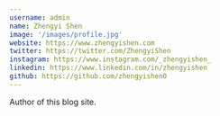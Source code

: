 ```yaml
---
username: admin
name: Zhengyi Shen
image: '/images/profile.jpg'
website: https://www.zhengyishen.com
twitter: https://twitter.com/ZhengyiShen
instagram: https://www.instagram.com/_zhengyishen_
linkedin: https://www.linkedin.com/in/zhengyishen
github: https://github.com/zhengyishen0 
---
```

Author of this blog site.